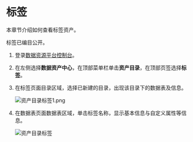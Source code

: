 # 标签

本章节介绍如何查看标签资产。

标签已编目公开。

1.  登录[数据资源平台控制台](https://dataq.console.aliyun.com)。

2.  在左侧选择**数据资产中心**，在顶部菜单栏单击**资产目录**，在顶部页签选择**标签**。

3.  在标签页面目录区域，选择已新建的目录，出现该目录下的数据表及信息。

    ![资产目录标签1.png](https://static-aliyun-doc.oss-accelerate.aliyuncs.com/assets/img/zh-CN/5147899061/p206897.png)

4.  在数据表页面数据表区域，单击标签名称，显示基本信息与自定义属性等信息。

    ![资产目录标签](https://static-aliyun-doc.oss-accelerate.aliyuncs.com/assets/img/zh-CN/1927160161/p211885.png)


